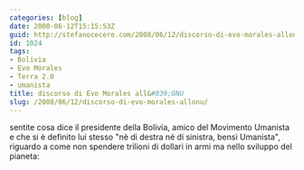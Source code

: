 ```yaml
---
categories: [blog]
date: 2008-06-12T15:15:53Z
guid: http://stefanocecere.com/2008/06/12/discorso-di-evo-morales-allonu/
id: 1024
tags:
- Bolivia
- Evo Morales
- Terra 2.0
- umanista
title: discorso di Evo Morales all&#039;ONU
slug: /2008/06/12/discorso-di-evo-morales-allonu/
---
```


sentite cosa dice il presidente della Bolivia, amico del Movimento Umanista e che si è definito lui stesso "nè di destra né di sinistra, bensì Umanista", riguardo a come non spendere trilioni di dollari in armi ma nello sviluppo del pianeta: